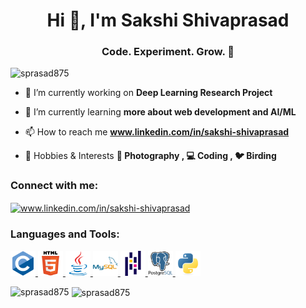 <h1 align="center">Hi 👋, I'm Sakshi Shivaprasad</h1>
<h3 align="center">Code. Experiment. Grow. 🚀</h3>

<p align="left"> <img src="https://komarev.com/ghpvc/?username=sprasad875&label=Profile%20views&color=0e75b6&style=flat" alt="sprasad875" /> </p>

- 🔭 I’m currently working on **Deep Learning Research Project**

- 🌱 I’m currently learning **more about web development and AI/ML**

- 📫 How to reach me **www.linkedin.com/in/sakshi-shivaprasad**

- 🎨 Hobbies & Interests **📸 Photography , 💻 Coding , 🐦 Birding**

<h3 align="left">Connect with me:</h3>
<p align="left">
<a href="https://linkedin.com/in/www.linkedin.com/in/sakshi-shivaprasad" target="blank"><img align="center" src="https://raw.githubusercontent.com/rahuldkjain/github-profile-readme-generator/master/src/images/icons/Social/linked-in-alt.svg" alt="www.linkedin.com/in/sakshi-shivaprasad" height="30" width="40" /></a>
</p>

<h3 align="left">Languages and Tools:</h3>
<p align="left"> <a href="https://www.cprogramming.com/" target="_blank" rel="noreferrer"> <img src="https://raw.githubusercontent.com/devicons/devicon/master/icons/c/c-original.svg" alt="c" width="40" height="40"/> </a> <a href="https://www.w3.org/html/" target="_blank" rel="noreferrer"> <img src="https://raw.githubusercontent.com/devicons/devicon/master/icons/html5/html5-original-wordmark.svg" alt="html5" width="40" height="40"/> </a> <a href="https://www.java.com" target="_blank" rel="noreferrer"> <img src="https://raw.githubusercontent.com/devicons/devicon/master/icons/java/java-original.svg" alt="java" width="40" height="40"/> </a> <a href="https://www.mysql.com/" target="_blank" rel="noreferrer"> <img src="https://raw.githubusercontent.com/devicons/devicon/master/icons/mysql/mysql-original-wordmark.svg" alt="mysql" width="40" height="40"/> </a> <a href="https://pandas.pydata.org/" target="_blank" rel="noreferrer"> <img src="https://raw.githubusercontent.com/devicons/devicon/2ae2a900d2f041da66e950e4d48052658d850630/icons/pandas/pandas-original.svg" alt="pandas" width="40" height="40"/> </a> <a href="https://www.postgresql.org" target="_blank" rel="noreferrer"> <img src="https://raw.githubusercontent.com/devicons/devicon/master/icons/postgresql/postgresql-original-wordmark.svg" alt="postgresql" width="40" height="40"/> </a> <a href="https://www.python.org" target="_blank" rel="noreferrer"> <img src="https://raw.githubusercontent.com/devicons/devicon/master/icons/python/python-original.svg" alt="python" width="40" height="40"/> </a> </p>

<p><img align="left" src="https://github-readme-stats.vercel.app/api/top-langs?username=sprasad875&show_icons=true&locale=en&layout=compact" alt="sprasad875" /></p>

<p>&nbsp;<img align="center" src="https://github-readme-stats.vercel.app/api?username=sprasad875&show_icons=true&locale=en" alt="sprasad875" /></p>
